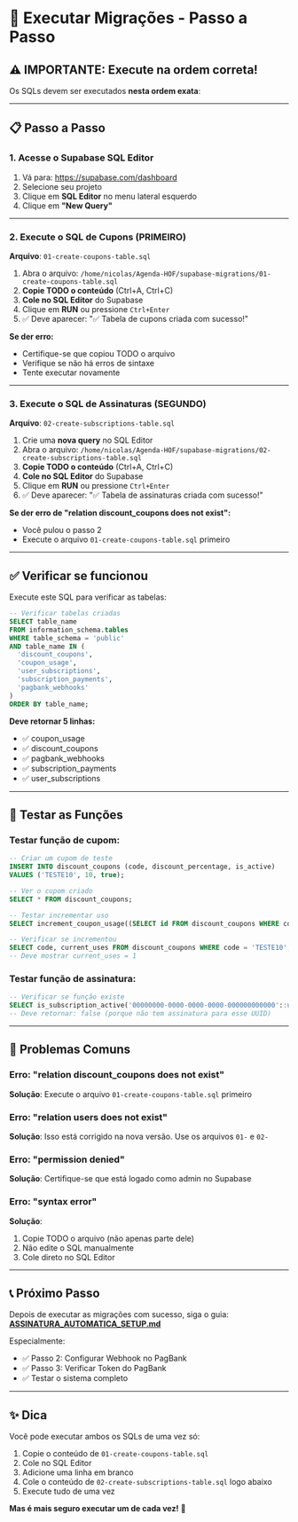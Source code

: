 # 🚀 Executar Migrações - Passo a Passo

## ⚠️ IMPORTANTE: Execute na ordem correta!

Os SQLs devem ser executados **nesta ordem exata**:

---

## 📋 Passo a Passo

### 1. Acesse o Supabase SQL Editor

1. Vá para: https://supabase.com/dashboard
2. Selecione seu projeto
3. Clique em **SQL Editor** no menu lateral esquerdo
4. Clique em **"New Query"**

---

### 2. Execute o SQL de Cupons (PRIMEIRO)

**Arquivo**: `01-create-coupons-table.sql`

1. Abra o arquivo: `/home/nicolas/Agenda-HOF/supabase-migrations/01-create-coupons-table.sql`
2. **Copie TODO o conteúdo** (Ctrl+A, Ctrl+C)
3. **Cole no SQL Editor** do Supabase
4. Clique em **RUN** ou pressione `Ctrl+Enter`
5. ✅ Deve aparecer: "✅ Tabela de cupons criada com sucesso!"

**Se der erro:**
- Certifique-se que copiou TODO o arquivo
- Verifique se não há erros de sintaxe
- Tente executar novamente

---

### 3. Execute o SQL de Assinaturas (SEGUNDO)

**Arquivo**: `02-create-subscriptions-table.sql`

1. Crie uma **nova query** no SQL Editor
2. Abra o arquivo: `/home/nicolas/Agenda-HOF/supabase-migrations/02-create-subscriptions-table.sql`
3. **Copie TODO o conteúdo** (Ctrl+A, Ctrl+C)
4. **Cole no SQL Editor** do Supabase
5. Clique em **RUN** ou pressione `Ctrl+Enter`
6. ✅ Deve aparecer: "✅ Tabela de assinaturas criada com sucesso!"

**Se der erro de "relation discount_coupons does not exist":**
- Você pulou o passo 2
- Execute o arquivo `01-create-coupons-table.sql` primeiro

---

## ✅ Verificar se funcionou

Execute este SQL para verificar as tabelas:

```sql
-- Verificar tabelas criadas
SELECT table_name
FROM information_schema.tables
WHERE table_schema = 'public'
AND table_name IN (
  'discount_coupons',
  'coupon_usage',
  'user_subscriptions',
  'subscription_payments',
  'pagbank_webhooks'
)
ORDER BY table_name;
```

**Deve retornar 5 linhas:**
- ✅ coupon_usage
- ✅ discount_coupons
- ✅ pagbank_webhooks
- ✅ subscription_payments
- ✅ user_subscriptions

---

## 🎯 Testar as Funções

### Testar função de cupom:

```sql
-- Criar um cupom de teste
INSERT INTO discount_coupons (code, discount_percentage, is_active)
VALUES ('TESTE10', 10, true);

-- Ver o cupom criado
SELECT * FROM discount_coupons;

-- Testar incrementar uso
SELECT increment_coupon_usage((SELECT id FROM discount_coupons WHERE code = 'TESTE10'));

-- Verificar se incrementou
SELECT code, current_uses FROM discount_coupons WHERE code = 'TESTE10';
-- Deve mostrar current_uses = 1
```

### Testar função de assinatura:

```sql
-- Verificar se função existe
SELECT is_subscription_active('00000000-0000-0000-0000-000000000000'::uuid);
-- Deve retornar: false (porque não tem assinatura para esse UUID)
```

---

## 🐛 Problemas Comuns

### Erro: "relation discount_coupons does not exist"
**Solução**: Execute o arquivo `01-create-coupons-table.sql` primeiro

### Erro: "relation users does not exist"
**Solução**: Isso está corrigido na nova versão. Use os arquivos `01-` e `02-`

### Erro: "permission denied"
**Solução**: Certifique-se que está logado como admin no Supabase

### Erro: "syntax error"
**Solução**:
1. Copie TODO o arquivo (não apenas parte dele)
2. Não edite o SQL manualmente
3. Cole direto no SQL Editor

---

## 📞 Próximo Passo

Depois de executar as migrações com sucesso, siga o guia:
**[ASSINATURA_AUTOMATICA_SETUP.md](ASSINATURA_AUTOMATICA_SETUP.md)**

Especialmente:
- ✅ Passo 2: Configurar Webhook no PagBank
- ✅ Passo 3: Verificar Token do PagBank
- ✅ Testar o sistema completo

---

## ✨ Dica

Você pode executar ambos os SQLs de uma vez só:

1. Copie o conteúdo de `01-create-coupons-table.sql`
2. Cole no SQL Editor
3. Adicione uma linha em branco
4. Cole o conteúdo de `02-create-subscriptions-table.sql` logo abaixo
5. Execute tudo de uma vez

**Mas é mais seguro executar um de cada vez!** 🎯
